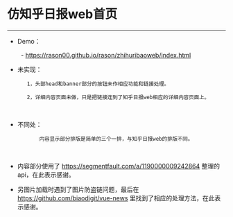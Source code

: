 # 仿知乎日报web首页

---
   
- Demo：   
   
         - https://rason00.github.io/rason/zhihuribaoweb/index.html

- 未实现：
    
         1，头部head和banner部分的按钮未作相应功能和链接处理。
    
         2，详细内容页面未做，只是把链接连到了知乎日报web相应的详细内容页面上。
    
- 不同处：
    
             内容显示部分排版是简单的三个一排，与知乎日报web的排版不同。
  
- 内容部分使用了 https://segmentfault.com/a/1190000009242864 整理的api，在此表示感谢。 

- 另图片加载时遇到了图片防盗链问题，最后在 https://github.com/biaodigit/vue-news 里找到了相应的处理方法，在此表示感谢。 



